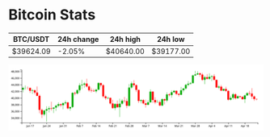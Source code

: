 # Bitcoin Stats

BTC/USDT|24h change|24h high|24h low|
|---|---|---|---|
|$39624.09|-2.05%|$40640.00|$39177.00|

<img src="./chart.svg">
